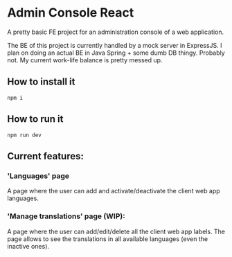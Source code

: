 # Admin Console React
A pretty basic FE project for an administration console of a web application.

The BE of this project is currently handled by a mock server in ExpressJS. I plan on doing an actual BE in Java Spring + some dumb DB thingy. Probably not. My current work-life balance is pretty messed up.


## How to install it
    npm i


## How to run it
    npm run dev


## Current features:

### 'Languages' page
A page where the user can add and activate/deactivate the client web app languages.

### 'Manage translations' page (WIP):
A page where the user can add/edit/delete all the client web app labels. The page allows to see the translations in all available languages (even the inactive ones).